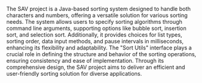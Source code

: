 The SAV project is a Java-based sorting system designed to handle both characters and numbers, offering a versatile solution for various sorting needs.
The system allows users to specify sorting algorithms through command line arguments, supporting options like bubble sort, insertion sort, and selection sort.
Additionally, it provides choices for list types, sorting order, data input methods, and pause intervals in milliseconds, enhancing its flexibility and adaptability. 
The "Sort Utils" interface plays a crucial role in defining the structure and behavior of the sorting operations, ensuring consistency and ease of implementation.
Through its comprehensive design, the SAV project aims to deliver an efficient and user-friendly sorting solution for diverse applications.
